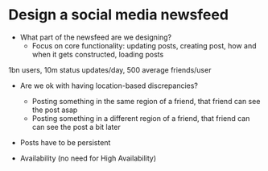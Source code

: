 # Design a social media newsfeed

- What part of the newsfeed are we designing?
  - Focus on core functionality: updating posts, creating post, how and when it gets constructed, loading posts

1bn users, 10m status updates/day, 500 average friends/user

- Are we ok with having location-based discrepancies?

  - Posting something in the same region of a friend, that friend can see the post asap
  - Posting something in a different region of a friend, that friend can can see the post a bit later

- Posts have to be persistent
- Availability (no need for High Availability)
